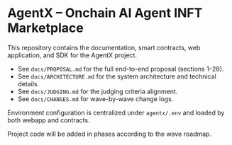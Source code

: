 # AgentX – Onchain AI Agent INFT Marketplace

This repository contains the documentation, smart contracts, web application, and SDK for the AgentX project.

- See `docs/PROPOSAL.md` for the full end-to-end proposal (sections 1–28).
- See `docs/ARCHITECTURE.md` for the system architecture and technical details.
- See `docs/JUDGING.md` for the judging criteria alignment.
- See `docs/CHANGES.md` for wave-by-wave change logs.
 
Environment configuration is centralized under `agentx/.env` and loaded by both webapp and contracts.

Project code will be added in phases according to the wave roadmap.

